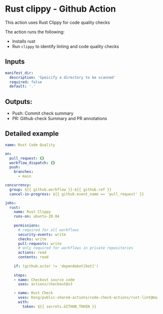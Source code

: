 # Rust clippy - Github Action

This action uses Rust Clippy for code quality checks


The action runs the following:
- Installs rust
- Run `clippy` to identify linting and code quality checks

## Inputs

```yaml
manifest_dir: 
  description: 'Speicify a directory to be scanned'
  required: false
  default: '.'
```

## Outputs:
- Push: Commit check summary
- PR: Github check Summary and PR annotations


## Detailed example

```yaml
name: Rust Code Quality

on:
  pull_request: {}
  workflow_dispatch: {}
  push:
    branches:
      - main

concurrency:
  group: ${{ github.workflow }}-${{ github.ref }}
  cancel-in-progress: ${{ github.event_name == 'pull_request' }}

jobs:
  rust:
    name: Rust Clippy
    runs-on: ubuntu-20.04
    
    permissions:
      # required for all workflows
      security-events: write
      checks: write
      pull-requests: write
      # only required for workflows in private repositories
      actions: read
      contents: read
  
    if: (github.actor != 'dependabot[bot]')
    
    steps:
    - name: Checkout source code
      uses: actions/checkout@v3

    - name: Rust Check
      uses: Kong/public-shared-actions/code-check-actions/rust-lint@main
      with:
        token: ${{ secrets.GITHUB_TOKEN }}
```